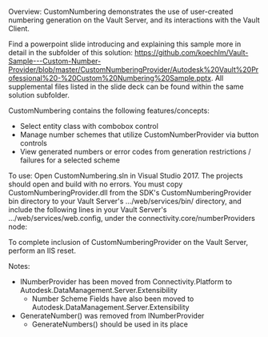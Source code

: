 Overview:
CustomNumbering demonstrates the use of user-created numbering generation on the Vault Server, and 
its interactions with the Vault Client.

Find a powerpoint slide introducing and explaining this sample more in detail in the subfolder of this solution: https://github.com/koechlm/Vault-Sample---Custom-Number-Provider/blob/master/CustomNumberingProvider/Autodesk%20Vault%20Professional%20-%20Custom%20Numbering%20Sample.pptx. All supplemental files listed in the slide deck can be found within the same solution subfolder.

CustomNumbering contains the following features/concepts:
- Select entity class with combobox control
- Manage number schemes that utilize CustomNumberProvider via button controls
- View generated numbers or error codes from generation restrictions / failures for a selected scheme

To use:
Open CustomNumbering.sln in Visual Studio 2017. The projects should open and build
with no errors. You must copy CustomNumberingProvider.dll from the SDK's
CustomNumberingProvider bin directory to your Vault Server's .../web/services/bin/ 
directory, and include the following lines in your Vault Server's
.../web/services/web.config, under the connectivity.core/numberProviders node:

<numberProvider name="CustomNumberingProvider" type="CustomNumberingProvider.CustomNumberingProvider, CustomNumberingProvider" canCache="false">
    <!-- <initializationParm value="Your Value Here" /> -->
</numberProvider>

To complete inclusion of CustomNumberingProvider on the Vault Server, perform an IIS reset.

Notes:
- INumberProvider has been moved from Connectivity.Platform to Autodesk.DataManagement.Server.Extensibility
    - Number Scheme Fields have also been moved to Autodesk.DataManagement.Server.Extensibility
- GenerateNumber() was removed from INumberProvider
    - GenerateNumbers() should be used in its place

